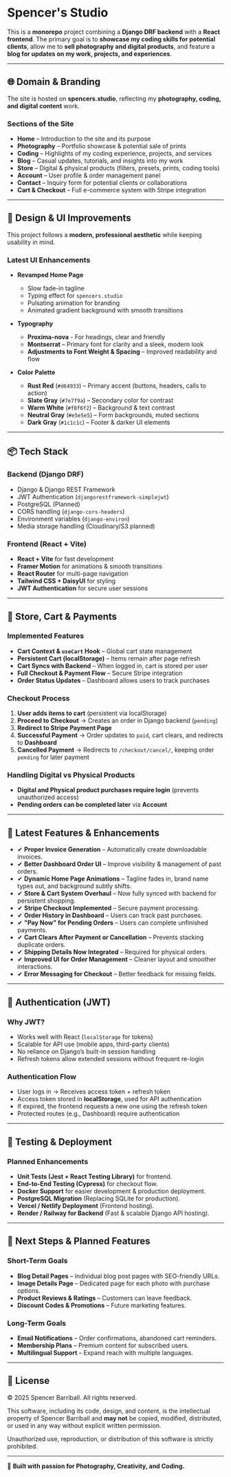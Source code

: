 # Spencer's Studio

This is a **monorepo** project combining a **Django DRF backend** with a **React frontend**. The primary goal is to **showcase my coding skills for potential clients**, allow me to **sell photography and digital products**, and feature a **blog for updates on my work, projects, and experiences**.

---

## 🌐 Domain & Branding

The site is hosted on **spencers.studio**, reflecting my **photography, coding, and digital content** work.

### **Sections of the Site**

- **Home** – Introduction to the site and its purpose  
- **Photography** – Portfolio showcase & potential sale of prints  
- **Coding** – Highlights of my coding experience, projects, and services  
- **Blog** – Casual updates, tutorials, and insights into my work  
- **Store** – Digital & physical products (filters, presets, prints, coding tools)  
- **Account** – User profile & order management panel  
- **Contact** – Inquiry form for potential clients or collaborations  
- **Cart & Checkout** – Full e-commerce system with Stripe integration  

---

## 🎨 Design & UI Improvements

This project follows a **modern, professional aesthetic** while keeping usability in mind.

### **Latest UI Enhancements**

- **Revamped Home Page**
  - Slow fade-in tagline  
  - Typing effect for `spencers.studio`  
  - Pulsating animation for branding  
  - Animated gradient background with smooth transitions  

- **Typography**
  - **Proxima-nova** - For headings, clear and friendly
  - **Montserrat** – Primary font for clarity and a sleek, modern look  
  - **Adjustments to Font Weight & Spacing** – Improved readability and flow  

- **Color Palette**
  - **Rust Red** (`#d64933`) – Primary accent (buttons, headers, calls to action)  
  - **Slate Gray** (`#7e7f9a`) – Secondary color for contrast  
  - **Warm White** (`#f8f6f2`) – Background & text contrast  
  - **Neutral Gray** (`#e5e5e5`) – Form backgrounds, muted sections  
  - **Dark Gray** (`#1c1c1c`) – Footer & darker UI elements  

---

## 📦 Tech Stack

### Backend (Django DRF)

- Django & Django REST Framework  
- JWT Authentication (`djangorestframework-simplejwt`)  
- PostgreSQL (Planned)  
- CORS handling (`django-cors-headers`)  
- Environment variables (`django-environ`)  
- Media storage handling (Cloudinary/S3 planned)  

### Frontend (React + Vite)

- **React + Vite** for fast development  
- **Framer Motion** for animations & smooth transitions  
- **React Router** for multi-page navigation  
- **Tailwind CSS + DaisyUI** for styling  
- **JWT Authentication** for secure user sessions  

---

## 🛒 Store, Cart & Payments

### **Implemented Features**

- **Cart Context & `useCart` Hook** – Global cart state management  
- **Persistent Cart (localStorage)** – Items remain after page refresh  
- **Cart Syncs with Backend** – When logged in, cart is stored per user  
- **Full Checkout & Payment Flow** – Secure Stripe integration  
- **Order Status Updates** – Dashboard allows users to track purchases  

### **Checkout Process**

1. **User adds items to cart** (persistent via localStorage)
2. **Proceed to Checkout** → Creates an order in Django backend (`pending`)
3. **Redirect to Stripe Payment Page**
4. **Successful Payment** → Order updates to `paid`, cart clears, and redirects to **Dashboard**
5. **Cancelled Payment** → Redirects to `/checkout/cancel/`, keeping order `pending` for later payment

### **Handling Digital vs Physical Products**

- **Digital and Physical product purchases require login** (prevents unauthorized access)  
- **Pending orders can be completed later** via **Account**  

---

## 🚀 Latest Features & Enhancements

- ✔ **Proper Invoice Generation** – Automatically create downloadable invoices.  
- ✔ **Better Dashboard Order UI** – Improve visibility & management of past orders. 
- ✔ **Dynamic Home Page Animations** – Tagline fades in, brand name types out, and background subtly shifts.  
- ✔ **Store & Cart System Overhaul** – Now fully synced with backend for persistent shopping.  
- ✔ **Stripe Checkout Implemented** – Secure payment processing.  
- ✔ **Order History in Dashboard** – Users can track past purchases.  
- ✔ **"Pay Now" for Pending Orders** – Users can complete unfinished payments.  
- ✔ **Cart Clears After Payment or Cancellation** – Prevents stacking duplicate orders.  
- ✔ **Shipping Details Now Integrated** – Required for physical orders.  
- ✔ **Improved UI for Order Management** – Cleaner layout and smoother interactions.  
- ✔ **Error Messaging for Checkout** – Better feedback for missing fields.  

---

## 🔐 Authentication (JWT)

### Why JWT?

- Works well with React (`localStorage` for tokens)  
- Scalable for API use (mobile apps, third-party clients)  
- No reliance on Django’s built-in session handling  
- Refresh tokens allow extended sessions without frequent re-login  

### Authentication Flow

- User logs in → Receives access token + refresh token  
- Access token stored in **localStorage**, used for API authentication  
- If expired, the frontend requests a new one using the refresh token  
- Protected routes (e.g., Dashboard) require authentication  

---

## 🧪 Testing & Deployment

### **Planned Enhancements**

- **Unit Tests (Jest + React Testing Library)** for frontend.  
- **End-to-End Testing (Cypress)** for checkout flow.  
- **Docker Support** for easier development & production deployment.  
- **PostgreSQL Migration** (Replacing SQLite for production).  
- **Vercel / Netlify Deployment** (Frontend hosting).  
- **Render / Railway for Backend** (Fast & scalable Django API hosting).  

---

## 🚀 Next Steps & Planned Features

### **Short-Term Goals**

- **Blog Detail Pages** – Individual blog post pages with SEO-friendly URLs.  
- **Image Details Page** – Dedicated page for each photo with purchase options.  
- **Product Reviews & Ratings** – Customers can leave feedback.  
- **Discount Codes & Promotions** – Future marketing features.  

### **Long-Term Goals**
 
- **Email Notifications** – Order confirmations, abandoned cart reminders.  
- **Membership Plans** – Premium content for subscribed users.  
- **Multilingual Support** – Expand reach with multiple languages.  

---

## 📜 License

© 2025 Spencer Barriball. All rights reserved.

This software, including its code, design, and content, is the intellectual property of Spencer Barriball and **may not** be copied, modified, distributed, or used in any way without explicit written permission.

Unauthorized use, reproduction, or distribution of this software is strictly prohibited.

---

🚀 **Built with passion for Photography, Creativity, and Coding.**
